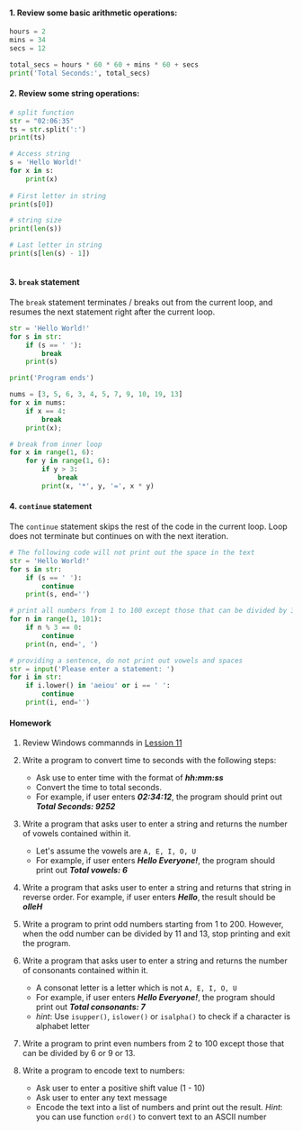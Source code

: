 #### 1. Review some basic arithmetic operations:
   ``` Python
   hours = 2
   mins = 34
   secs = 12
   
   total_secs = hours * 60 * 60 + mins * 60 + secs
   print('Total Seconds:', total_secs)
   ```

#### 2. Review some string operations:

   ``` Python
   # split function
   str = "02:06:35"
   ts = str.split(':')
   print(ts)
   ```
   
   ``` python
   # Access string
   s = 'Hello World!'
   for x in s:
       print(x)
       
   # First letter in string
   print(s[0])
   
   # string size
   print(len(s))
   
   # Last letter in string
   print(s[len(s) - 1])
    
   ```

#### 3. `break` statement
   The `break` statement terminates / breaks out from the current loop, and resumes the next statement right after the current loop.
   
   ``` Python
   str = 'Hello World!'
   for s in str:
       if (s == ' '):
           break
       print(s)

   print('Program ends')
   ```
   
   ``` Python
   nums = [3, 5, 6, 3, 4, 5, 7, 9, 10, 19, 13]
   for x in nums:
       if x == 4:
           break
       print(x);
   ```   
   
   ``` Python
   # break from inner loop
   for x in range(1, 6):
       for y in range(1, 6):
           if y > 3:
               break
           print(x, '*', y, '=', x * y)
   ```

#### 4. `continue` statement
   The `continue` statement skips the rest of the code in the current loop. Loop does not terminate but continues on with the next iteration.
   
   ``` Python
   # The following code will not print out the space in the text
   str = 'Hello World!'
   for s in str:
       if (s == ' '):
           continue
       print(s, end='')
   ```
   
   ``` Python
   # print all numbers from 1 to 100 except those that can be divided by 3
   for n in range(1, 101):
       if n % 3 == 0:
           continue
       print(n, end=', ')   
   ```
   
   ``` Python
   # providing a sentence, do not print out vowels and spaces
   str = input('Please enter a statement: ')
   for i in str:
       if i.lower() in 'aeiou' or i == ' ': 
           continue
       print(i, end='')   
   ```
   
#### Homework
   1. Review Windows commannds in [Lession 11](https://github.com/pangmi/learntocode/blob/main/Lesson11/readme.md)
   1. Write a program to convert time to seconds with the following steps:
       - Ask use to enter time with the format of ***hh:mm:ss***
       - Convert the time to total seconds. 
       - For example, if user enters ***02:34:12***, the program should print out ***Total Seconds: 9252***
   1. Write a program that asks user to enter a string and returns the number of vowels contained within it. 
       - Let's assume the vowels are `A, E, I, O, U`
       - For example, if user enters ***Hello Everyone!***, the program should print out ***Total vowels: 6***
   1. Write a program that asks user to enter a string and returns that string in reverse order. For example, if user enters ***Hello***, the result should be ***olleH***
   1. Write a program to print odd numbers starting from 1 to 200. However, when the odd number can be divided by 11 and 13, stop printing and exit the program.

   1. Write a program that asks user to enter a string and returns the number of consonants contained within it. 
       - A consonat letter is a letter which is not `A, E, I, O, U`
       - For example, if user enters ***Hello Everyone!***, the program should print out ***Total consonants: 7***
       - *hint*: Use `isupper()`, `islower()` or `isalpha()` to check if a character is alphabet letter
   1. Write a program to print even numbers from 2 to 100 except those that can be divided by 6 or 9 or 13.
   1. Write a program to encode text to numbers:
       - Ask user to enter a positive shift value (1 - 10)
       - Ask user to enter any text message
       - Encode the text into a list of numbers and print out the result. *Hint*: you can use function `ord()` to convert text to an ASCII number
